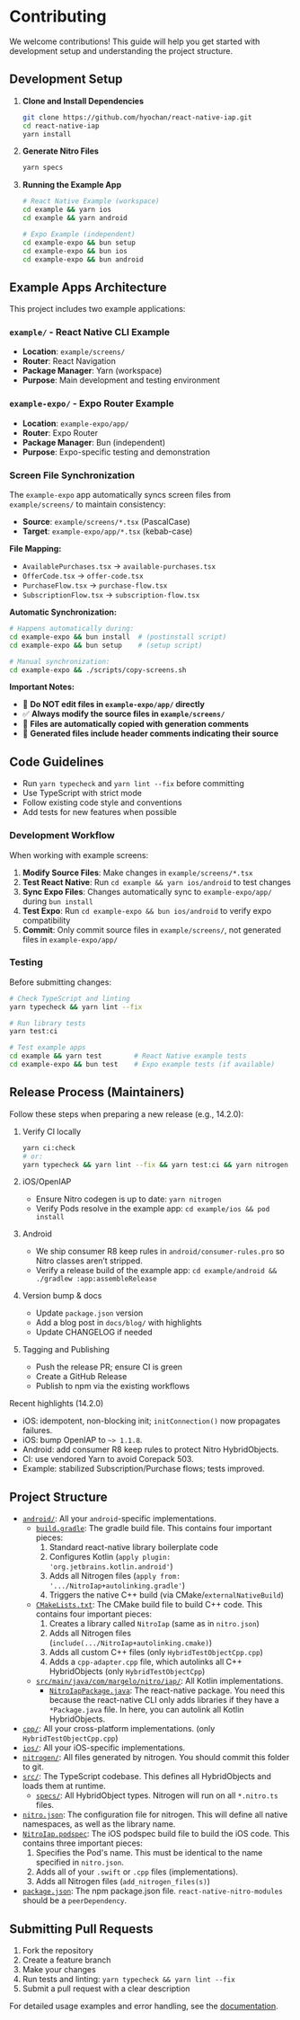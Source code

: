 # Contributing

We welcome contributions! This guide will help you get started with development setup and understanding the project structure.

## Development Setup

1. **Clone and Install Dependencies**

   ```bash
   git clone https://github.com/hyochan/react-native-iap.git
   cd react-native-iap
   yarn install
   ```

2. **Generate Nitro Files**

   ```bash
   yarn specs
   ```

3. **Running the Example App**

   ```bash
   # React Native Example (workspace)
   cd example && yarn ios
   cd example && yarn android

   # Expo Example (independent)
   cd example-expo && bun setup
   cd example-expo && bun ios
   cd example-expo && bun android
   ```

## Example Apps Architecture

This project includes two example applications:

### `example/` - React Native CLI Example

- **Location**: `example/screens/`
- **Router**: React Navigation
- **Package Manager**: Yarn (workspace)
- **Purpose**: Main development and testing environment

### `example-expo/` - Expo Router Example

- **Location**: `example-expo/app/`
- **Router**: Expo Router
- **Package Manager**: Bun (independent)
- **Purpose**: Expo-specific testing and demonstration

### Screen File Synchronization

The `example-expo` app automatically syncs screen files from `example/screens/` to maintain consistency:

- **Source**: `example/screens/*.tsx` (PascalCase)
- **Target**: `example-expo/app/*.tsx` (kebab-case)

**File Mapping:**

- `AvailablePurchases.tsx` → `available-purchases.tsx`
- `OfferCode.tsx` → `offer-code.tsx`
- `PurchaseFlow.tsx` → `purchase-flow.tsx`
- `SubscriptionFlow.tsx` → `subscription-flow.tsx`

**Automatic Synchronization:**

```bash
# Happens automatically during:
cd example-expo && bun install  # (postinstall script)
cd example-expo && bun setup    # (setup script)

# Manual synchronization:
cd example-expo && ./scripts/copy-screens.sh
```

**Important Notes:**

- 🚨 **Do NOT edit files in `example-expo/app/` directly**
- ✅ **Always modify the source files in `example/screens/`**
- 🔄 **Files are automatically copied with generation comments**
- 📝 **Generated files include header comments indicating their source**

## Code Guidelines

- Run `yarn typecheck` and `yarn lint --fix` before committing
- Use TypeScript with strict mode
- Follow existing code style and conventions
- Add tests for new features when possible

### Development Workflow

When working with example screens:

1. **Modify Source Files**: Make changes in `example/screens/*.tsx`
2. **Test React Native**: Run `cd example && yarn ios/android` to test changes
3. **Sync Expo Files**: Changes automatically sync to `example-expo/app/` during `bun install`
4. **Test Expo**: Run `cd example-expo && bun ios/android` to verify expo compatibility
5. **Commit**: Only commit source files in `example/screens/`, not generated files in `example-expo/app/`

### Testing

Before submitting changes:

```bash
# Check TypeScript and linting
yarn typecheck && yarn lint --fix

# Run library tests
yarn test:ci

# Test example apps
cd example && yarn test        # React Native example tests
cd example-expo && bun test    # Expo example tests (if available)
```

## Release Process (Maintainers)

Follow these steps when preparing a new release (e.g., 14.2.0):

1. Verify CI locally

   ```bash
   yarn ci:check
   # or:
   yarn typecheck && yarn lint --fix && yarn test:ci && yarn nitrogen
   ```

2. iOS/OpenIAP
   - Ensure Nitro codegen is up to date: `yarn nitrogen`
   - Verify Pods resolve in the example app: `cd example/ios && pod install`

3. Android
   - We ship consumer R8 keep rules in `android/consumer-rules.pro` so Nitro classes aren’t stripped.
   - Verify a release build of the example app: `cd example/android && ./gradlew :app:assembleRelease`

4. Version bump & docs
   - Update `package.json` version
   - Add a blog post in `docs/blog/` with highlights
   - Update CHANGELOG if needed

5. Tagging and Publishing
   - Push the release PR; ensure CI is green
   - Create a GitHub Release
   - Publish to npm via the existing workflows

Recent highlights (14.2.0)

- iOS: idempotent, non-blocking init; `initConnection()` now propagates failures.
- iOS: bump OpenIAP to `~> 1.1.8`.
- Android: add consumer R8 keep rules to protect Nitro HybridObjects.
- CI: use vendored Yarn to avoid Corepack 503.
- Example: stabilized Subscription/Purchase flows; tests improved.

## Project Structure

- [`android/`](android): All your `android`-specific implementations.
  - [`build.gradle`](android/build.gradle): The gradle build file. This contains four important pieces:
    1. Standard react-native library boilerplate code
    2. Configures Kotlin (`apply plugin: 'org.jetbrains.kotlin.android'`)
    3. Adds all Nitrogen files (`apply from: '.../NitroIap+autolinking.gradle'`)
    4. Triggers the native C++ build (via CMake/`externalNativeBuild`)
  - [`CMakeLists.txt`](android/CMakeLists.txt): The CMake build file to build C++ code. This contains four important pieces:
    1. Creates a library called `NitroIap` (same as in `nitro.json`)
    2. Adds all Nitrogen files (`include(.../NitroIap+autolinking.cmake)`)
    3. Adds all custom C++ files (only `HybridTestObjectCpp.cpp`)
    4. Adds a `cpp-adapter.cpp` file, which autolinks all C++ HybridObjects (only `HybridTestObjectCpp`)
  - [`src/main/java/com/margelo/nitro/iap/`](android/src/main/java/com/margelo/nitro/iap/): All Kotlin implementations.
    - [`NitroIapPackage.java`](android/src/main/java/com/margelo/nitro/iap/NitroIapPackage.java): The react-native package. You need this because the react-native CLI only adds libraries if they have a `*Package.java` file. In here, you can autolink all Kotlin HybridObjects.
- [`cpp/`](cpp): All your cross-platform implementations. (only `HybridTestObjectCpp.cpp`)
- [`ios/`](ios): All your iOS-specific implementations.
- [`nitrogen/`](nitrogen): All files generated by nitrogen. You should commit this folder to git.
- [`src/`](src): The TypeScript codebase. This defines all HybridObjects and loads them at runtime.
  - [`specs/`](src/specs): All HybridObject types. Nitrogen will run on all `*.nitro.ts` files.
- [`nitro.json`](nitro.json): The configuration file for nitrogen. This will define all native namespaces, as well as the library name.
- [`NitroIap.podspec`](NitroIap.podspec): The iOS podspec build file to build the iOS code. This contains three important pieces:
  1. Specifies the Pod's name. This must be identical to the name specified in `nitro.json`.
  2. Adds all of your `.swift` or `.cpp` files (implementations).
  3. Adds all Nitrogen files (`add_nitrogen_files(s)`)
- [`package.json`](package.json): The npm package.json file. `react-native-nitro-modules` should be a `peerDependency`.

## Submitting Pull Requests

1. Fork the repository
2. Create a feature branch
3. Make your changes
4. Run tests and linting: `yarn typecheck && yarn lint --fix`
5. Submit a pull request with a clear description

For detailed usage examples and error handling, see the [documentation](https://hyochan.github.io/react-native-iap).
